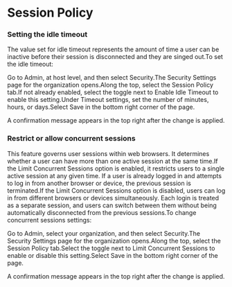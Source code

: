 ﻿# Session Policy


### Setting the idle timeout

The value set for idle timeout represents the amount of time a user can be inactive before their session is disconnected and they are singed out.To set the idle timeout:

Go to Admin, at host level, and then select Security.The Security Settings page for the organization opens.Along the top, select the Session Policy tab.If not already enabled, select the toggle next to Enable Idle Timeout to enable this setting.Under Timeout settings, set the number of minutes, hours, or days.Select Save in the bottom right corner of the page.

A confirmation message appears in the top right after the change is applied.


### Restrict or allow concurrent sessions

This feature governs user sessions within web browsers. It determines whether a user can have more than one active session at the same time.If the Limit Concurrent Sessions option is enabled, it restricts users to a single active session at any given time. If a user is already logged in and attempts to log in from another browser or device, the previous session is terminated.If the Limit Concurrent Sessions option is disabled, users can log in from different browsers or devices simultaneously. Each login is treated as a separate session, and users can switch between them without being automatically disconnected from the previous sessions.To change concurrent sessions settings:

Go to Admin, select your organization, and then select Security.The Security Settings page for the organization opens.Along the top, select the Session Policy tab.Select the toggle next to Limit Concurrent Sessions to enable or disable this setting.Select Save in the bottom right corner of the page.

A confirmation message appears in the top right after the change is applied.

